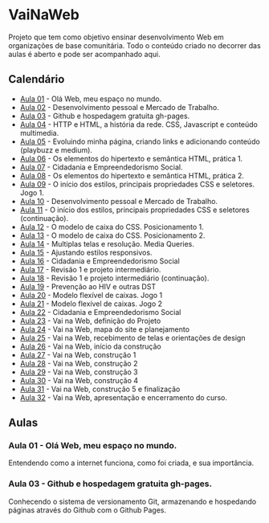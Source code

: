 # VaiNaWeb

Projeto que tem como objetivo ensinar desenvolvimento Web em organizações de base comunitária.
Todo o conteúdo criado no decorrer das aulas é aberto e pode ser acompanhado aqui. 

## Calendário

- [Aula 01](aulas/aula01/aula.md) - Olá Web, meu espaço no mundo.
- [Aula 02](aulas/aula02/aula.md) - Desenvolvimento pessoal e Mercado de Trabalho.
- [Aula 03](aulas/aula03/aula.md) - Github e hospedagem gratuita gh-pages.
- [Aula 04](aulas/aula04/aula.md) - HTTP e HTML, a história da rede. CSS, Javascript  e conteúdo multimedia.
- [Aula 05](aulas/aula05/aula.md) - Evoluindo minha página, criando links e adicionando conteúdo (playbuzz e medium).
- [Aula 06](aulas/aula06/aula.md) - Os elementos do hipertexto e semântica HTML, prática 1.
- [Aula 07](aulas/aula07/aula.md) - Cidadania e Empreendedorismo Social.
- [Aula 08](aulas/aula08/aula.md) - Os elementos do hipertexto e semântica HTML, prática 2.
- [Aula 09](aulas/aula09/aula.md) - O início dos estilos, principais propriedades CSS e seletores. Jogo 1.
- [Aula 10](aulas/aula10/aula.md) - Desenvolvimento pessoal e Mercado de Trabalho.
- [Aula 11](aulas/aula11/aula.md) - O início dos estilos, principais propriedades CSS e seletores (continuação).
- [Aula 12](aulas/aula12/aula.md) - O modelo de caixa do CSS. Posicionamento 1.
- [Aula 13](aulas/aula13/aula.md) - O modelo de caixa do CSS. Posicionamento 2.
- [Aula 14](aulas/aula14/aula.md) - Multiplas telas e resolução. Media Queries.
- [Aula 15](aulas/aula15/aula.md) - Ajustando estilos responsivos.
- [Aula 16](aulas/aula16/aula.md) - Cidadania e Empreendedorismo Social
- [Aula 17](aulas/aula17/aula.md) - Revisão 1 e projeto intermediário.
- [Aula 18](aulas/aula18/aula.md) - Revisão 1 e projeto intermediário (continuação).
- [Aula 19](aulas/aula19/aula.md) - Prevenção ao HIV e outras DST
- [Aula 20](aulas/aula20/aula.md) - Modelo flexível de caixas. Jogo 1
- [Aula 21](aulas/aula21/aula.md) - Modelo flexível de caixas. Jogo 2
- [Aula 22](aulas/aula22/aula.md) - Cidadania e Empreendedorismo Social
- [Aula 23](aulas/aula23/aula.md) - Vai na Web, definição do Projeto
- [Aula 24](aulas/aula24/aula.md) - Vai na Web, mapa do site e planejamento
- [Aula 25](aulas/aula25/aula.md) - Vai na Web, recebimento de telas e orientações de design
- [Aula 26](aulas/aula26/aula.md) - Vai na Web, início da construção
- [Aula 27](aulas/aula27/aula.md) - Vai na Web, construção 1
- [Aula 28](aulas/aula28/aula.md) - Vai na Web, construção 2
- [Aula 29](aulas/aula29/aula.md) - Vai na Web, construção 3
- [Aula 30](aulas/aula30/aula.md) - Vai na Web, construção 4
- [Aula 31](aulas/aula31/aula.md) - Vai na Web, construção 5 e finalização
- [Aula 32](aulas/aula32/aula.md) - Vai na Web, apresentação e encerramento do curso.

## Aulas

### Aula 01 - Olá Web, meu espaço no mundo.

Entendendo como a internet funciona, como foi criada, e sua importância.

### Aula 03 - Github e hospedagem gratuita gh-pages.

Conhecendo o sistema de versionamento Git, armazenando e hospedando páginas através do Github com o Github Pages.
